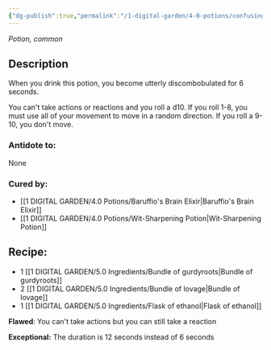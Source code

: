 ```yaml
---
{"dg-publish":true,"permalink":"/1-digital-garden/4-0-potions/confusing-concoction/","tags":["potion","yr1","common"]}
---
```


*Potion, common* 

## Description

When you drink this potion, you become utterly discombobulated for 6 seconds. 

You can't take actions or reactions and you roll a d10. If you roll 1-8, you must use all of your movement to move in a random direction. If you roll a 9-10, you don't move.

### Antidote to: 
None

### Cured by:
- [[1 DIGITAL GARDEN/4.0 Potions/Baruffio's Brain Elixir\|Baruffio's Brain Elixir]]
- [[1 DIGITAL GARDEN/4.0 Potions/Wit-Sharpening Potion\|Wit-Sharpening Potion]]

## Recipe:

* 1 [[1 DIGITAL GARDEN/5.0 Ingredients/Bundle of gurdyroots\|Bundle of gurdyroots]]
* 2 [[1 DIGITAL GARDEN/5.0 Ingredients/Bundle of lovage\|Bundle of lovage]]
* 1 [[1 DIGITAL GARDEN/5.0 Ingredients/Flask of ethanol\|Flask of ethanol]]

**Flawed**:
You can't take actions but you can still take a reaction

**Exceptional:** 
The duration is 12 seconds instead of 6 seconds
